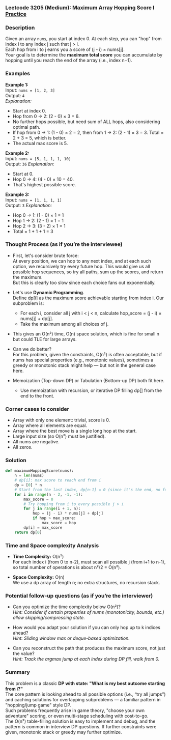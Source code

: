 ### Leetcode 3205 (Medium): Maximum Array Hopping Score I [Practice](https://leetcode.com/problems/maximum-array-hopping-score-i)

### Description  
Given an array `nums`, you start at index 0. At each step, you can "hop" from index i to any index j such that j > i.  
Each hop from i to j earns you a score of (j - i) × nums[j].  
Your goal is to determine the **maximum total score** you can accumulate by hopping until you reach the end of the array (i.e., index n−1).

### Examples  

**Example 1:**  
Input: `nums = [1, 2, 3]`  
Output: `4`  
*Explanation:*
- Start at index 0.
- Hop from 0 → 2: (2 - 0) × 3 = 6.
- No further hops possible, but need sum of ALL hops, also considering optimal path.
- If hop from 0 → 1: (1 - 0) × 2 = 2, then from 1 → 2: (2 - 1) × 3 = 3. Total = 2 + 3 = 5, which is better.
- The actual max score is 5.

**Example 2:**  
Input: `nums = [5, 1, 1, 1, 10]`  
Output: `36`
*Explanation:*
- Start at 0.
- Hop 0 → 4: (4 - 0) × 10 = 40.
- That's highest possible score.

**Example 3:**  
Input: `nums = [1, 1, 1, 1]`  
Output: `3`
*Explanation:*
- Hop 0 → 1: (1 - 0) × 1 = 1
- Hop 1 → 2: (2 - 1) × 1 = 1
- Hop 2 → 3: (3 - 2) × 1 = 1
- Total = 1 + 1 + 1 = 3

### Thought Process (as if you’re the interviewee)  
- First, let's consider brute force:  
  At every position, we can hop to any next index, and at each such option, we recursively try every future hop. This would give us all possible hop sequences, so try all paths, sum up the scores, and return the maximum.  
  But this is clearly too slow since each choice fans out exponentially.

- Let's use **Dynamic Programming**.  
  Define dp[i] as the maximum score achievable starting from index i. Our subproblem is:
  - For each i, consider all j with i < j < n, calculate hop_score = (j - i) × nums[j] + dp[j].
  - Take the maximum among all choices of j.

- This gives an O(n²) time, O(n) space solution, which is fine for small n but could TLE for large arrays.

- Can we do better?  
  For this problem, given the constraints, O(n²) is often acceptable, but if nums has special properties (e.g., monotonic values), sometimes a greedy or monotonic stack might help — but not in the general case here.

- Memoization (Top-down DP) or Tabulation (Bottom-up DP) both fit here.  
  - Use memoization with recursion, or iterative DP filling dp[] from the end to the front.

### Corner cases to consider  
- Array with only one element: trivial, score is 0.
- Array where all elements are equal.
- Array where the best move is a single long hop at the start.
- Large input size (so O(n²) must be justified).
- All nums are negative.
- All zeros.

### Solution

```python
def maximumHoppingScore(nums):
    n = len(nums)
    # dp[i]: max score to reach end from i
    dp = [0] * n
    # Start from the last index, dp[n-1] = 0 (since it's the end, no further hops)
    for i in range(n - 2, -1, -1):
        max_score = 0
        # Try hopping from i to every possible j > i
        for j in range(i + 1, n):
            hop = (j - i) * nums[j] + dp[j]
            if hop > max_score:
                max_score = hop
        dp[i] = max_score
    return dp[0]
```

### Time and Space complexity Analysis  

- **Time Complexity:** O(n²)  
  For each index i (from 0 to n-2), must scan all possible j (from i+1 to n-1), so total number of operations is about n²/2 = O(n²).

- **Space Complexity:** O(n)  
  We use a dp array of length n; no extra structures, no recursion stack.

### Potential follow-up questions (as if you’re the interviewer)  

- Can you optimize the time complexity below O(n²)?  
  *Hint: Consider if certain properties of nums (monotonicity, bounds, etc.) allow skipping/compressing state.*

- How would you adapt your solution if you can only hop up to k indices ahead?  
  *Hint: Sliding window max or deque-based optimization.*

- Can you reconstruct the path that produces the maximum score, not just the value?  
  *Hint: Track the argmax jump at each index during DP fill, walk from 0.*

### Summary
This problem is a classic **DP with state: "What is my best outcome starting from i?"**  
The core pattern is looking ahead to all possible options (i.e., “try all jumps”) and caching solutions for overlapping subproblems — a familiar pattern in "hopping/jump game" style DP.  
Such problems frequently arise in game theory, "choose your own adventure" scoring, or even multi-stage scheduling with cost-to-go.  
The O(n²) table-filling solution is easy to implement and debug, and the pattern is common in interview DP questions. If further constraints were given, monotonic stack or greedy may further optimize.